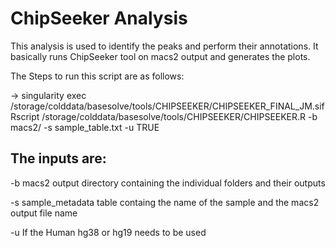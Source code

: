 # ChipSeeker Analysis ##
This analysis is used to identify the peaks and perform their annotations. It basically runs ChipSeeker tool on macs2 output and generates the plots.

The Steps to run this script are as follows:

-> singularity exec /storage/colddata/basesolve/tools/CHIPSEEKER/CHIPSEEKER_FINAL_JM.sif Rscript /storage/colddata/basesolve/tools/CHIPSEEKER/CHIPSEEKER.R -b macs2/ -s sample_table.txt -u TRUE

## The inputs are:
 -b macs2 output directory containing the individual folders and their outputs
 
 -s sample_metadata table containg the name of the sample and the macs2 output file name
 
 -u If the Human hg38 or hg19 needs to be used
